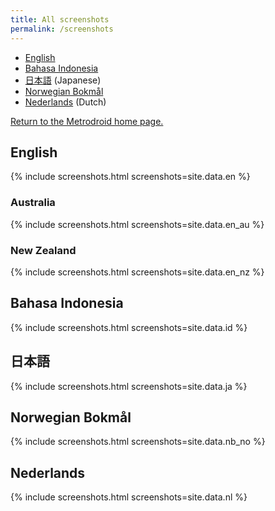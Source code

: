 ```yaml
---
title: All screenshots
permalink: /screenshots
---
```


* [English](#english)
* [Bahasa Indonesia](#bahasa-indonesia)
* [日本語](#日本語) (Japanese)
* [Norwegian Bokmål](#norwegian-bokmål)
* [Nederlands](#nederlands) (Dutch)

[Return to the Metrodroid home page.](https://micolous.github.io/metrodroid/)

## English

{% include screenshots.html screenshots=site.data.en %}

### Australia

{% include screenshots.html screenshots=site.data.en_au %}

### New Zealand

{% include screenshots.html screenshots=site.data.en_nz %}

## Bahasa Indonesia

{% include screenshots.html screenshots=site.data.id %}

## 日本語

{% include screenshots.html screenshots=site.data.ja %}

## Norwegian Bokmål

{% include screenshots.html screenshots=site.data.nb_no %}

## Nederlands

{% include screenshots.html screenshots=site.data.nl %}


